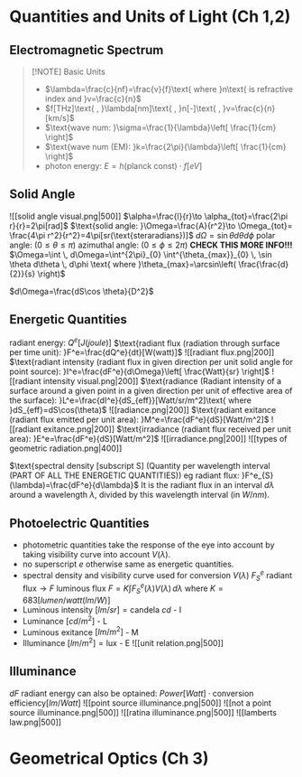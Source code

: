 # Quantities and Units of Light (Ch 1,2)
## Electromagnetic Spectrum

>[!NOTE] Basic Units
>- $\lambda=\frac{c}{nf}=\frac{v}{f}\text{ where }n\text{ is refractive index and }v=\frac{c}{n}$
>- $f[THz]\text{ , }\lambda[nm]\text{ , }n[-]\text{ , }v=\frac{c}{n}[km/s]$
>- $\text{wave num: }\sigma=\frac{1}{\lambda}\left[ \frac{1}{cm} \right]$
>- $\text{wave num (EM): }k=\frac{2\pi}{\lambda}\left[ \frac{1}{cm} \right]$
>- $\text{photon energy: }E=h(\text{planck const}) \cdot f[eV]$

## Solid Angle

![[solid angle visual.png|500]]
$\alpha=\frac{l}{r}\to \alpha_{tot}=\frac{2\pi r}{r}=2\pi[rad]$
$\text{solid angle: }\Omega=\frac{A}{r^2}\to \Omega_{tot}= \frac{4\pi r^2}{r^2}=4\pi[sr(\text{steraradians})]$
$d \Omega=\sin \theta d\theta d\phi \text{ polar angle: }(0\leq \theta\leq \pi)\text{ azimuthal angle: }(0\leq \phi\leq 2\pi)$
**CHECK THIS MORE INFO!!!**
$\Omega=\int  \, d\Omega=\int^{2\pi}_{0} \int^{\theta_{max}}_{0}  \, \sin \theta d\theta \, d\phi \text{ where }\theta_{max}=\arcsin\left( \frac{\frac{d}{2}}{s} \right)$

$d\Omega=\frac{dS\cos \theta}{D^2}$
## Energetic Quantities

$\text{radiant energy: }Q^e[J(joule)]$
$\text{radiant flux (radiation through surface per time unit): }F^e=\frac{dQ^e}{dt}[W(watt)]$
![[radiant flux.png|200]]
$\text{radiant intensity (radiant flux in given direction per unit solid angle for point source): }I^e=\frac{dF^e}{d\Omega}\left[ \frac{Watt}{sr} \right]$
![[radiant intensity visual.png|200]]
$\text{radiance (Radiant intensity of a surface around a given point in a given direction per unit of effective area of the surface): }L^e=\frac{dI^e}{dS_{eff}}[Watt/sr/m^2]\text{ where }dS_{eff}=dS\cos(\theta)$
![[radiance.png|200]]
$\text{radiant exitance (radiant flux emitted per unit area): }M^e=\frac{dF^e}{dS}[Watt/m^2]$
![[radiant exitance.png|200]]
$\text{irradiance (radiant flux received per unit area): }E^e=\frac{dF^e}{dS}[Watt/m^2]$
![[irradiance.png|200]]
![[types of geometric radiation.png|400]]

$\text{spectral density [subscript S] (Quantity per wavelength interval (PART OF ALL THE ENERGETIC QUANTITIES)) eg radiant flux: }F^e_{S}(\lambda)=\frac{dF^e}{d\lambda}$
It is the radiant flux in an interval $d\lambda$ around a wavelength $\lambda$, divided by this wavelength interval (in $W/nm$).
## Photoelectric Quantities
- photometric quantities take the response of the eye into account by taking visibility curve into account $V(\lambda)$.
- no superscript $e$ otherwise same as energetic quantities.
- spectral density and visibility curve used for conversion $V(\lambda)$
$F_{S}^e\text{ radiant flux}\to F\text{ luminous flux }F=K\int F_{S}^e(\lambda)V(\lambda) \, d\lambda \text{ where }K=683[lumen/watt(lm/W)]$
- Luminous intensity $[lm/sr]=\text{candela }cd$ - I
- Luminance $[cd/m^2]$ - L
- Luminous exitance $[lm/m^2]$ - M
- Illuminance $[lm/m^2]=\text{lux}$ - E
![[unit relation.png|500]]
## Illuminance
$dF\text{ radiant energy can also be optained: }Power[Watt] \cdot \text{conversion efficiency}[lm/Watt]$
![[point source illuminance.png|500]]
![[not a point source illuminance.png|500]]
![[ratina illuminance.png|500]]
![[lamberts law.png|500]]
# Geometrical Optics (Ch 3)